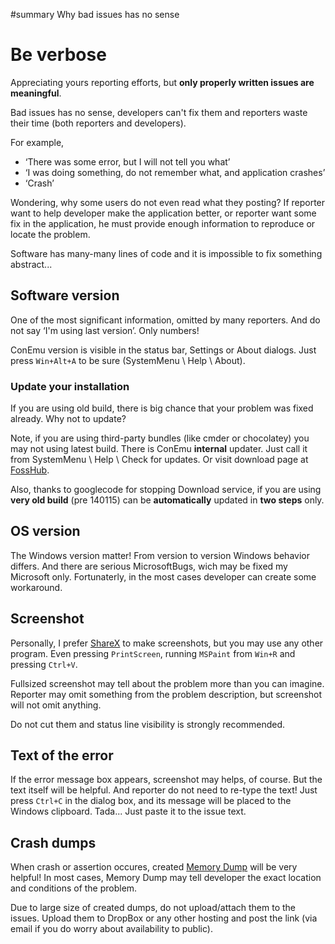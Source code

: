 ﻿#summary Why bad issues has no sense

# Be verbose #
Appreciating yours reporting efforts, but **only properly written issues are meaningful**.

Bad issues has no sense, developers can't fix them and reporters waste their time (both reporters and developers).

For example,

  * ‘There was some error, but I will not tell you what’
  * ‘I was doing something, do not remember what, and application crashes’
  * ‘Crash’

Wondering, why some users do not even read what they posting?
If reporter want to help developer make the application better,
or reporter want some fix in the application, he must provide
enough information to reproduce or locate the problem.

Software has many-many lines of code and it is impossible
to fix something abstract...

## Software version ##
One of the most significant information, omitted by many reporters.
And do not say ‘I'm using last version’. Only numbers!

ConEmu version is visible in the status bar, Settings or About dialogs.
Just press `Win+Alt+A` to be sure (SystemMenu \ Help \ About).

### Update your installation ###
If you are using old build, there is big chance that your problem was
fixed already. Why not to update?

Note, if you are using third-party bundles (like cmder or chocolatey)
you may not using latest build. There is ConEmu **internal** updater.
Just call it from SystemMenu \ Help \ Check for updates.
Or visit download page at [FossHub](http://www.fosshub.com/ConEmu.html).

Also, thanks to googlecode for stopping Download service, if you are using
**very old build** (pre 140115) can be **automatically** updated in **two steps** only.

## OS version ##
The Windows version matter! From version to version Windows behavior differs.
And there are serious MicrosoftBugs, wich may be fixed my Microsoft only.
Fortunaterly, in the most cases developer can create some workaround.

## Screenshot ##
Personally, I prefer [ShareX](http://getsharex.com/) to make screenshots,
but you may use any other program. Even pressing `PrintScreen`, running
`MSPaint` from `Win+R` and pressing `Ctrl+V`.

Fullsized screenshot may tell about the problem more than you can imagine.
Reporter may omit something from the problem description, but screenshot
will not omit anything.

Do not cut them and status line visibility is strongly recommended.

## Text of the error ##
If the error message box appears, screenshot may helps, of course.
But the text itself will be helpful. And reporter do not need to
re-type the text! Just press `Ctrl+C` in the dialog box, and its
message will be placed to the Windows clipboard. Tada...
Just paste it to the issue text.

## Crash dumps ##
When crash or assertion occures, created [Memory Dump](MemoryDump.md)
will be very helpful! In most cases, Memory Dump may tell developer
the exact location and conditions of the problem.

Due to large size of created dumps, do not upload/attach them
to the issues. Upload them to DropBox or any other hosting and
post the link (via email if you do worry about availability to public).